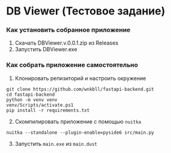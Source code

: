# DB Viewer (Тестовое задание)

### Как установить собранное приложение
1) Скачать DBViewer.v.0.0.1.zip из Releases
2) Запустить DBViewer.exe

### Как собрать приложение самостоятельно
1) Клонировать репизиторий и настроить окружение
```
git clone https://github.com/wnkbll/fastapi-backend.git
cd fastapi-backend
python -m venv venv
venv/Scripts/activate.ps1
pip install -r requirements.txt
```
2) Скомпилировать приложение с помощью `nuitka`
```
nuitka --standalone --plugin-enable=pyside6 src/main.py
```
3) Запустить `main.exe` из `main.dust`
